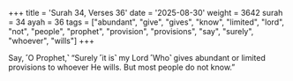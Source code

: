 +++
title = 'Surah 34, Verses 36'
date = '2025-08-30'
weight = 3642
surah = 34
ayah = 36
tags = ["abundant", "give", "gives", "know", "limited", "lord", "not", "people", "prophet", "provision", "provisions", "say", "surely", "whoever", "wills"]
+++

Say, ˹O Prophet,˺ “Surely ˹it is˺ my Lord ˹Who˺ gives abundant or limited provisions to whoever He wills. But most people do not know.”
